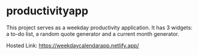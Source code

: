 # productivityapp
This project serves as a weekday productivity application. It has 3 widgets: a to-do list, a random quote generator and a current month generator.

Hosted Link: https://weekdaycalendarapp.netlify.app/
